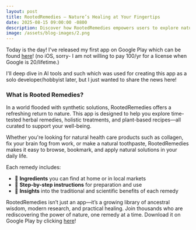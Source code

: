 ```yaml
---
layout: post
title: RootedRemedies — Nature’s Healing at Your Fingertips
date: 2025-08-15 09:00:00 -0800
description: Discover how RootedRemedies empowers users to explore natural healing through curated remedies and herbal recipes.
image: /assets/blog-images/2.png
---
```


Today is the day! I've released my first app on Google Play which can be found [here](https://play.google.com/store/apps/details?id=com.rootedremedies.my_apothecary)!
(no iOS, sorry- I am not willing to pay 100/yr for a license when Google is 20/lifetime.)

I'll deep dive in AI tools and such which was used for creating this app as a solo developer/hobbyist later, but I just wanted to share the news here!

### What is Rooted Remedies?

In a world flooded with synthetic solutions, RootedRemedies offers a refreshing return to nature. This app is designed to help you explore time-tested herbal remedies, holistic treatments, and plant-based recipes—all curated to support your well-being.

Whether you're looking for natural health care products such as collagen, fix your brain fog from work, or make a natural toothpaste, RootedRemedies makes it easy to browse, bookmark, and apply natural solutions in your daily life.

Each remedy includes:

- 🌿 **Ingredients** you can find at home or in local markets
- 📖 **Step-by-step instructions** for preparation and use
- 🧠 **Insights** into the traditional and scientific benefits of each remedy

RootedRemedies isn’t just an app—it’s a growing library of ancestral wisdom, modern research, and practical healing. Join thousands who are rediscovering the power of nature, one remedy at a time. Download it on Google Play by clicking [here](https://play.google.com/store/apps/details?id=com.rootedremedies.my_apothecary)!
